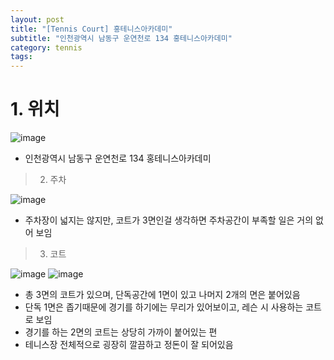 ```yaml
---
layout: post
title: "[Tennis Court] 홍테니스아카데미"
subtitle: "인천광역시 남동구 운연천로 134 홍테니스아카데미"
category: tennis
tags: 
---
```



# 1. 위치

![image](../../../assets/img/blog/tennis-court-1-a.jpg)
- 인천광역시 남동구 운연천로 134 홍테니스아카데미


>2. 주차

![image](../../../assets/img/blog/tennis-court-1-c.jpg)
- 주차장이 넓지는 않지만, 코트가 3면인걸 생각하면 주차공간이 부족할 일은 
거의 없어 보임


>3. 코트

![image](../../../assets/img/blog/tennis-court-1-d.jpg)
![image](../../../assets/img/blog/tennis-court-1-b.jpg)
- 총 3면의 코트가 있으며, 단독공간에 1면이 있고 나머지 2개의 면은 붙어있음
- 단독 1면은 좁기때문에 경기를 하기에는 무리가 있어보이고, 레슨 시 사용하는 코트로 보임
- 경기를 하는 2면의 코트는 상당히 가까이 붙어있는 편
- 테니스장 전체적으로 굉장히 깔끔하고 정돈이 잘 되어있음